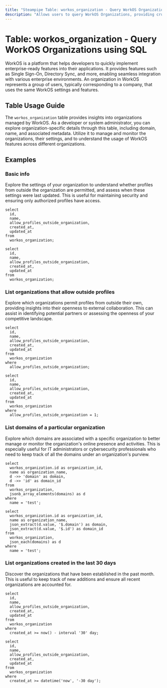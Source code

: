 ```yaml
---
title: "Steampipe Table: workos_organization - Query WorkOS Organizations using SQL"
description: "Allows users to query WorkOS Organizations, providing crucial data regarding the organizations managed by WorkOS."
---
```


# Table: workos_organization - Query WorkOS Organizations using SQL

WorkOS is a platform that helps developers to quickly implement enterprise-ready features into their applications. It provides features such as Single Sign-On, Directory Sync, and more, enabling seamless integration with various enterprise environments. An organization in WorkOS represents a group of users, typically corresponding to a company, that uses the same WorkOS settings and features.

## Table Usage Guide

The `workos_organization` table provides insights into organizations managed by WorkOS. As a developer or system administrator, you can explore organization-specific details through this table, including domain, name, and associated metadata. Utilize it to manage and monitor the organizations, their settings, and to understand the usage of WorkOS features across different organizations.

## Examples

### Basic info
Explore the settings of your organization to understand whether profiles from outside the organization are permitted, and assess when these settings were last updated. This is useful for maintaining security and ensuring only authorized profiles have access.

```sql+postgres
select
  id,
  name,
  allow_profiles_outside_organization,
  created_at,
  updated_at
from
  workos_organization;
```

```sql+sqlite
select
  id,
  name,
  allow_profiles_outside_organization,
  created_at,
  updated_at
from
  workos_organization;
```

### List organizations that allow outside profiles
Explore which organizations permit profiles from outside their own, providing insights into their openness to external collaboration. This can assist in identifying potential partners or assessing the openness of your competitive landscape.

```sql+postgres
select
  id,
  name,
  allow_profiles_outside_organization,
  created_at,
  updated_at
from
  workos_organization
where
  allow_profiles_outside_organization;
```

```sql+sqlite
select
  id,
  name,
  allow_profiles_outside_organization,
  created_at,
  updated_at
from
  workos_organization
where
  allow_profiles_outside_organization = 1;
```

### List domains of a particular organization
Explore which domains are associated with a specific organization to better manage or monitor the organization's online presence and activities. This is especially useful for IT administrators or cybersecurity professionals who need to keep track of all the domains under an organization's purview.

```sql+postgres
select
  workos_organization.id as organization_id,
  name as organization_name,
  d ->> 'domain' as domain,
  d ->> 'id' as domain_id
from
  workos_organization,
  jsonb_array_elements(domains) as d
where
  name = 'test';
```

```sql+sqlite
select
  workos_organization.id as organization_id,
  name as organization_name,
  json_extract(d.value, '$.domain') as domain,
  json_extract(d.value, '$.id') as domain_id
from
  workos_organization,
  json_each(domains) as d
where
  name = 'test';
```

### List organizations created in the last 30 days
Discover the organizations that have been established in the past month. This is useful to keep track of new additions and ensure all recent organizations are accounted for.

```sql+postgres
select
  id,
  name,
  allow_profiles_outside_organization,
  created_at,
  updated_at
from
  workos_organization
where
  created_at >= now() - interval '30' day;
```

```sql+sqlite
select
  id,
  name,
  allow_profiles_outside_organization,
  created_at,
  updated_at
from
  workos_organization
where
  created_at >= datetime('now', '-30 day');
```